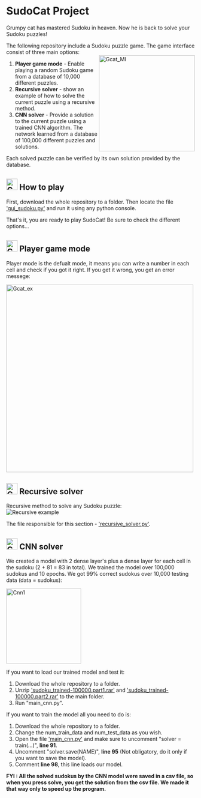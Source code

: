   
  
# SudoCat Project
  
  Grumpy cat has mastered Sudoku in heaven. Now he is back to solve your Sudoku puzzles!  
  
  The following repository include a Sudoku puzzle game. The game interface consist of three main options:  
  <img src="https://i.imgur.com/vuvEqME.gif" alt="Gcat_MI" width="256" align="right" title="mehh"/>  
  
  1.  **Player game mode** - Enable playing a random Sudoku game from a database of 10,000 different puzzles.  
  1.  **Recursive solver** - show an example of how to solve the current puzzle using a recursive method.  
  1.  **CNN solver** - Provide a solution to the current puzzle using a trained CNN algorithm. The network learned from a database of 100,000 different puzzles and solutions.  
  
  Each solved puzzle can be verified by its own solution provided by the database.
  
  
##   <img src="https://d2rd7etdn93tqb.cloudfront.net/wp-content/uploads/2015/02/6-grumpy-cat.jpg" alt="Gcat1" width="30" title="too easy"/>  How to play
  
  First, download the whole repository to a folder. Then locate the file ['gui_sudoku.py'](https://github.com/Tal-Raveh/SudoCat/blob/master/gui_sudoku.py "'gui_sudoku.py'") and run it using any python console.
  
  That's it, you are ready to play SudoCat! Be sure to check the different options...  
  
  
##   <img src="https://d2rd7etdn93tqb.cloudfront.net/wp-content/uploads/2015/02/6-grumpy-cat.jpg" alt="Gcat2" width="30"  title="boring"/>  Player game mode
  
  Player mode is the defualt mode, it means you can write a number in each cell and check if you got it right.
  If you get it wrong, you get an error messege:
  
  <img src="https://github.com/Tal-Raveh/SudoCat/blob/master/example1.png" alt="Gcat_ex" width="500" title="example"/>  
  
  

##   <img src="https://d2rd7etdn93tqb.cloudfront.net/wp-content/uploads/2015/02/6-grumpy-cat.jpg" alt="Gcat3" width="30"  title="did that too... and i'm a cat"/>  Recursive solver
  
  Recursive method to solve any Sudoku puzzle:  
  ![Recursive example](https://upload.wikimedia.org/wikipedia/commons/8/8c/Sudoku_solved_by_bactracking.gif "Recursive example")

The file responsible for this section - ['recursive_solver.py'](https://github.com/Tal-Raveh/SudoCat/blob/master/recursive_solver.py "'recursive_solver.py'").

  
##   <img src="https://d2rd7etdn93tqb.cloudfront.net/wp-content/uploads/2015/02/6-grumpy-cat.jpg" alt="Gcat4" width="30" title="still not impressed"/>  CNN solver
  
  We created a model with 2 dense layer's plus a dense layer for each cell in the sudoku (2 + 81 = 83 in total).
  We trained the model over 100,000 sudokus and 10 epochs.
  We got 99% correct sudokus over 10,000 testing data (data = sudokus):
  
  <img src="https://github.com/Tal-Raveh/SudoCat/blob/master/solved_10000.png" alt="Cnn1" width="200" title="CNN testing percentage"/>
  
  If you want to load our trained model and test it:
  1.  Download the whole repository to a folder.
  1.  Unzip ['sudoku_trained-100000.part1.rar'](https://github.com/Tal-Raveh/SudoCat/blob/master/sudoku_trained-100000.part1.rar "'sudoku_trained-100000.part1.rar'") and ['sudoku_trained-100000.part2.rar'](https://github.com/Tal-Raveh/SudoCat/blob/master/sudoku_trained-100000.part2.rar "'sudoku_trained-100000.part2.rar'") to the main folder.
  1.  Run "main_cnn.py".
 
  If you want to train the model all you need to do is:
  1.  Download the whole repository to a folder.
  1.  Change the num_train_data and num_test_data as you wish.
  1.  Open the file ['main_cnn.py'](https://github.com/Tal-Raveh/SudoCat/blob/master/main_cnn.py "'main_cnn.py'") and make sure to uncomment "solver = train(...)", **line 91**.
  1.  Uncomment "solver.save(NAME)", **line 95** (Not obligatory, do it only if you want to save the model).
  1.  Comment **line 98**, this line loads our model.
  
  **FYI : All the solved sudokus by the CNN model were saved in a csv file, so when you press solve, you get the solution from the csv file. We made it that way only to speed up the program.**
